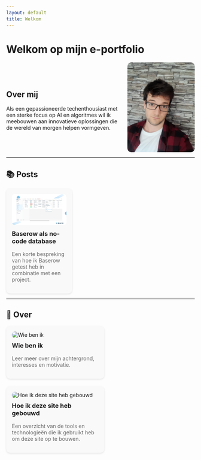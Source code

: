 ```yaml
---
layout: default
title: Welkom
---
```


# Welkom op mijn e-portfolio

<div style="display: flex; align-items: center; justify-content: space-between; gap: 20px; flex-wrap: wrap;">
  <div style="flex: 1 1 300px;">
    <h2>Over mij</h2>
    <p>Als een gepassioneerde techenthousiast met een sterke focus op AI en algoritmes wil ik meebouwen aan innovatieve oplossingen die de wereld van morgen helpen vormgeven.</p>
  </div>
  <img src="assets/img/20230913_124810.jpg" alt="Jensen Caestecker" style="width: 180px; border-radius: 10px;">
</div>

---

## 📚 Posts

<div style="display: flex; flex-wrap: wrap; gap: 20px; justify-content: flex-start;">

  <div style="flex: 0 1 calc(33% - 20px); background: #f9f9f9; border-radius: 10px; padding: 15px; box-shadow: 0 2px 5px rgba(0,0,0,0.1);">
    <a href="{{ '/posts/2024-10-22-baserow.html' | relative_url }}" style="text-decoration: none; color: inherit;">
      <img src="/assets/img/baserow.png" alt="Baserow als no-code database" style="width: 100%; border-radius: 8px;"/>
      <h3 style="margin-top: 10px;">Baserow als no-code database</h3>
      <p style="color: #666;">Een korte bespreking van hoe ik Baserow getest heb in combinatie met een project.</p>
    </a>
  </div>

  <!-- Voeg hier meer posts toe volgens hetzelfde patroon -->

</div>

---

## 📄 Over

<div style="display: flex; flex-wrap: wrap; gap: 20px; justify-content: flex-start;">

  <div style="flex: 0 1 calc(50% - 20px); background: #f9f9f9; border-radius: 10px; padding: 15px; box-shadow: 0 2px 5px rgba(0,0,0,0.1);">
    <a href="{{ '/about.html' | relative_url }}" style="text-decoration: none; color: inherit;">
      <img src="/assets/img/wie-ben-ik.jpg" alt="Wie ben ik" style="width: 100%; border-radius: 8px;"/>
      <h3 style="margin-top: 10px;">Wie ben ik</h3>
      <p style="color: #666;">Leer meer over mijn achtergrond, interesses en motivatie.</p>
    </a>
  </div>

  <div style="flex: 0 1 calc(50% - 20px); background: #f9f9f9; border-radius: 10px; padding: 15px; box-shadow: 0 2px 5px rgba(0,0,0,0.1);">
    <a href="{{ '/2025-05-31-how-i-built-this.html' | relative_url }}" style="text-decoration: none; color: inherit;">
      <img src="/assets/img/how-i-built.jpg" alt="Hoe ik deze site heb gebouwd" style="width: 100%; border-radius: 8px;"/>
      <h3 style="margin-top: 10px;">Hoe ik deze site heb gebouwd</h3>
      <p style="color: #666;">Een overzicht van de tools en technologieën die ik gebruikt heb om deze site op te bouwen.</p>
    </a>
  </div>

</div>
